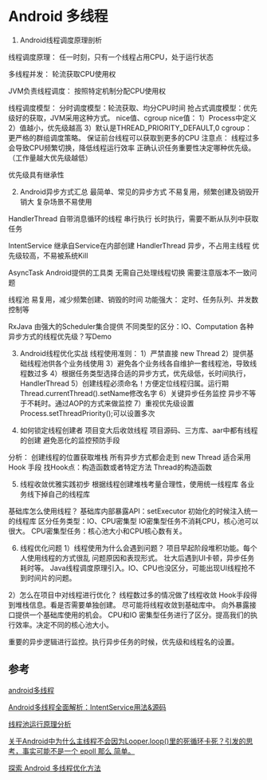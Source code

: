 # Android 多线程


1. Android线程调度原理剖析

线程调度原理：
任一时刻，只有一个线程占用CPU，处于运行状态

多线程并发：
轮流获取CPU使用权

JVM负责线程调度：
按照特定机制分配CPU使用权

线程调度模型：
分时调度模型：轮流获取、均分CPU时间
抢占式调度模型：优先级好的获取，JVM采用这种方式。
nice值、cgroup
nice值：
1）Process中定义
2）值越小，优先级越高
3）默认是THREAD_PRIORITY_DEFAULT,0
cgroup：
更严格的群组调度策略。
保证前台线程可以获取到更多的CPU
注意点：
线程过多会导致CPU频繁切换，降低线程运行效率
正确认识任务重要性决定哪种优先级。 （工作量越大优先级越低）

优先级具有继承性

2. Android异步方式汇总
最简单、常见的异步方式
不易复用，频繁创建及销毁开销大
复杂场景不易使用

HandlerThread
自带消息循环的线程
串行执行
长时执行，需要不断从队列中获取任务

IntentService
继承自Service在内部创建 HandlerThread
异步，不占用主线程
优先级较高，不易被系统Kill

AsyncTask
Android提供的工具类
无需自己处理线程切换
需要注意版本不一致问题

线程池
易复用，减少频繁创建、销毁的时间
功能强大： 定时、任务队列、并发数控制等

RxJava
由强大的Scheduler集合提供
不同类型的区分：IO、Computation
各种异步方式的线程优先级？写Demo

3. Android线程优化实战
线程使用准则：
1）严禁直接 new Thread
2）提供基础线程池供各个业务线使用
3）避免各个业务线各自维护一套线程池，导致线程数过多
4）根据任务类型选择合适的异步方式，优先级低，长时间执行，HandlerThread
5）创建线程必须命名！方便定位线程归属。运行期 Thread.currentThread().setName修改名字
6）关键异步任务监控 异步不等于不耗时。通过AOP的方式来做监控
7）重视优先级设置 Process.setThreadPriority();可以设置多次

4. 如何锁定线程创建者
项目变大后收敛线程
项目源码、三方库、aar中都有线程的创建
避免恶化的监控预防手段

分析：
创建线程的位置获取堆栈
所有异步方式都会走到 new Thread
适合采用 Hook 手段
找Hook点：构造函数或者特定方法
Thread的构造函数

5. 线程收敛优雅实践初步
根据线程创建堆栈考量合理性，使用统一线程库
各业务线下掉自己的线程库

基础库怎么使用线程？
基础库内部暴露API：setExecutor
初始化的时候注入统一的线程库
区分任务类型：IO、CPU密集型
IO密集型任务不消耗CPU，核心池可以很大。
CPU密集型任务：核心池大小和CPU核心数有关。

6. 线程优化问题
1）线程使用为什么会遇到问题？
项目早起阶段堆积功能。每个人使用线程的方式很乱
问题原因和表现形式。
壮大后遇到UI卡顿，异步任务耗时等。
Java线程调度原理引入。IO、CPU也没区分，可能出现UI线程抢不到时间片的问题。

2）怎么在项目中对线程进行优化？
线程数过多的情况做了线程收敛
Hook手段得到堆栈信息。看是否需要单独创建。
尽可能将线程收敛到基础库中。
向外暴露接口提供一个基础库使用的机会。
CPU和IO 密集型任务进行了区分。提高我们的执行效率。决定不同的核心池大小。

重要的异步逻辑进行监控。执行异步任务的时候，优先级和线程名的设置。

## 参考

[android多线程](http://www.eoeandroid.com/forum.php?mod=viewthread&tid=210116&_dsign=c9c8cdb9)

[Android多线程全面解析：IntentService用法&源码](http://www.jianshu.com/p/8a3c44a9173a)

[线程池运行原理分析](http://www.jianshu.com/p/edab547f2710)

[关于Android中为什么主线程不会因为Looper.loop()里的死循环卡死？引发的思考，事实可能不是一个 epoll 那么 简单。](http://www.cnblogs.com/linguanh/p/6412042.html)

[探索 Android 多线程优化方法](https://juejin.im/post/5d45a75de51d4561ee1bdf10)